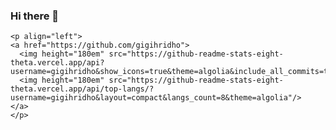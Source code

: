 ### Hi there 👋

    <p align="left">
    <a href="https://github.com/gigihridho">
      <img height="180em" src="https://github-readme-stats-eight-theta.vercel.app/api?username=gigihridho&show_icons=true&theme=algolia&include_all_commits=true&count_private=true"/>
      <img height="180em" src="https://github-readme-stats-eight-theta.vercel.app/api/top-langs/?username=gigihridho&layout=compact&langs_count=8&theme=algolia"/>
    </a>
    </p>
<!--
**gigihridho/gigihridho** is a ✨ _special_ ✨ repository because its `README.md` (this file) appears on your GitHub profile.

Here are some ideas to get you started:

- 🔭 I’m currently working on ...
- 🌱 I’m currently learning ...
- 👯 I’m looking to collaborate on ...
- 🤔 I’m looking for help with ...
- 💬 Ask me about ...
- 📫 How to reach me: ...
- 😄 Pronouns: ...
- ⚡ Fun fact: ...
-->
